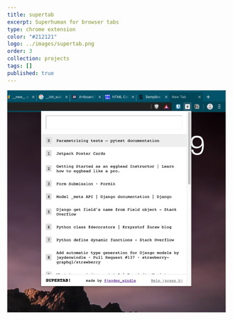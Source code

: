 ```yaml
---
title: supertab
excerpt: Superhuman for browser tabs
type: chrome extension
color: "#212121"
logo: ../images/supertab.png
order: 3
collection: projects
tags: []
published: true
---
```


![Screenshot](../images/supertab-screenshot.png)